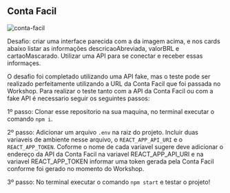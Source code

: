 ## Conta Facil

![conta-facil](https://user-images.githubusercontent.com/50602816/69119573-d4735100-0a75-11ea-83d4-7158b45b64b4.gif)

Desafio: criar uma interface parecida com a da imagem acima, e nos cards abaixo listar as informações descricaoAbreviada, valorBRL e cartaoMascarado. Utilizar uma API para se conectar e receber essas informaçes. 

O desafio foi completado utilizando uma API fake, mas o teste pode ser realizado perfeitamente utilizando a URL da Conta Facil que foi passada no Workshop. Para realizar o teste tanto com a API da Conta Facil ou com a fake API é necessario seguir os seguintes passos: 

1º passo: Clonar esse repositorio na sua maquina, no terminal executar o comando `npm i`.

2º passo: Adicionar um arquivo `.env` na raiz do projeto. Incluir duas variaveis de ambiente nesse arquivo, o `REACT_APP_API_URI` e o `REACT_APP_TOKEN`. Coforme o nome de cada variavel sugere deve adicionar o endereço da API da Conta Facil na variavel REACT_APP_API_URI e na variavel REACT_APP_TOKEN informar uma token gerada pela Conta Facil conforme foi gerado no momento do Workshop.

3º passo: No terminal executar o comando `npm start` e testar o projeto!
